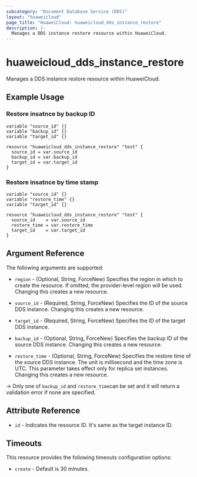 ```yaml
---
subcategory: "Document Database Service (DDS)"
layout: "huaweicloud"
page_title: "HuaweiCloud: huaweicloud_dds_instance_restore"
description: |-
  Manages a DDS instance restore resource within HuaweiCloud.
---
```


# huaweicloud_dds_instance_restore

Manages a DDS instance restore resource within HuaweiCloud.

## Example Usage

### Restore insatnce by backup ID

```hcl
variable "source_id" {}
variable "backup_id" {}
variable "target_id" {}

resource "huaweicloud_dds_instance_restore" "test" {
  source_id = var.source_id
  backup_id = var.backup_id
  target_id = var.target_id
}
```

### Restore insatnce by time stamp

```hcl
variable "source_id" {}
variable "restore_time" {}
variable "target_id" {}

resource "huaweicloud_dds_instance_restore" "test" {
  source_id    = var.source_id
  restore_time = var.restore_time
  target_id    = var.target_id
}
```

## Argument Reference

The following arguments are supported:

* `region` - (Optional, String, ForceNew) Specifies the region in which to create the resource.
  If omitted, the provider-level region will be used. Changing this creates a new resource.

* `source_id` - (Required, String, ForceNew) Specifies the ID of the source DDS instance.
  Changing this creates a new resource.

* `target_id` - (Required, String, ForceNew) Specifies the ID of the target DDS instance.

* `backup_id` - (Optional, String, ForceNew) Specifies the backup ID of the source DDS instance.
  Changing this creates a new resource.

* `restore_time` - (Optional, String, ForceNew) Specifies the restore time of the source DDS instance. The unit is
  millisecond and the time zone is UTC. This parameter takes effect only for replica set instances.
  Changing this creates a new resource.

-> Only one of `backup_id` and `restore_time`can be set and it will return a validation error if none are specified.

## Attribute Reference

* `id` - Indicates the resource ID. It's same as the target instance ID.

## Timeouts

This resource provides the following timeouts configuration options:

* `create` - Default is 30 minutes.
